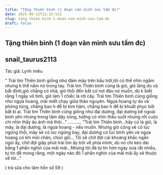 ```yaml
---
title: "Tặng thiên bình (1 đoạn văn mình sưu tầm đc)"
date: 2025-06-12T12:15:51Z
slug: tang-thien-binh-1-doan-van-minh-suu-tam-dc
draft: false
---
```


## Tặng thiên bình (1 đoạn văn mình sưu tầm đc)

## snail_taurus2113

Tác giả: Lynh miêu
 
 " Trái tim Thiên bình giống như đám mây trên bầu trời,tôi có thể nhìn ngắm nhưng k thể nắm nó trong tay.
 Trái tim Thiên bình cũng là gió, gió lãng du và bất định,gió chẳng có nhà, gió thổi đến bất cứ nơi đâu nó muốn, dù k biết rằng 1 ngày vô tình, gió làm 1 chiếc lá rời cây.
 Trái tim Thiên bình cũng giống như ngựa hoang, mãi miết chạy giữa thảo nguyên. Ngựa hoang tự do và phóng túng, chẳng bao h để bị kìm hãm, chẳng bao h để bị khuất phục bởi bất kì ai.
 Trái tim Thiên bình cũng giống như đại dương, đại dương bề ngoài bình yên nhưng trong tâm dậy sóng, tưởng có nhìn thấu suốt nhưng rốt cuộc chỉ nhìn thấy ảo ảnh mà thôi..."
 ...........
 "Trái tim Thiên bình...hãy cứ là gió, là mây, là đại dương, là ngựa hoang - nếu muốn. Nhưng gió cũng sẽ có lúc ngừng thổi, mây sẽ có lúc ngừng bay, đại dương có lúc bình yên và ngựa hoang có khi mỏi chân, chùn gối...
 Tôi sẽ chờ đợi cái khoảng khắc ngắn ngủi ấy, chờ đợi giây phút trái tim ấy trôi về phía mình, dù nó chỉ kéo dài bằng 1 phần nghìn của mãi mãi...Nhưng tôi đã tự tin hơn ngày xưa rất nhiều, tự tin để mong rằng, một ngày nào đó 1 phần nghìn cùa mãi mãi ấy sẽ thuộc về tôi..."
 
( trà sữa cho tâm hồn số 59 )